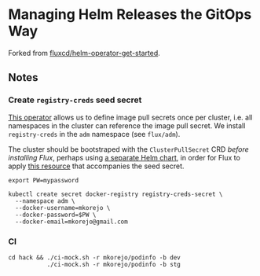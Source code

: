 # Managing Helm Releases the GitOps Way

Forked from [fluxcd/helm-operator-get-started](https://github.com/fluxcd/helm-operator-get-started).

## Notes
### Create `registry-creds` seed secret
[This operator](https://github.com/alexellis/registry-creds) allows us to define image pull secrets once per cluster, i.e. all namespaces in the cluster can reference the image pull secret. We install `registry-creds` in the `adm` namespace (see `flux/adm`).

The cluster should be bootstraped with the `ClusterPullSecret` CRD *before installing Flux*, perhaps using [a separate Helm chart](https://github.com/mkorejo/helm_charts/tree/master/src/crds), in order for Flux to apply [this resource](./flux/adm/registry-creds-seed-secret.yaml) that accompanies the seed secret.
```
export PW=mypassword

kubectl create secret docker-registry registry-creds-secret \
  --namespace adm \
  --docker-username=mkorejo \
  --docker-password=$PW \
  --docker-email=mkorejo@gmail.com
```

### CI
```
cd hack && ./ci-mock.sh -r mkorejo/podinfo -b dev
           ./ci-mock.sh -r mkorejo/podinfo -b stg
```

